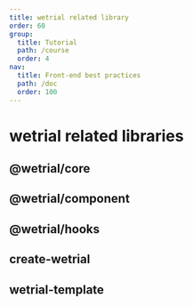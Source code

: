 ```yaml
---
title: wetrial related library
order: 60
group:
  title: Tutorial
  path: /course
  order: 4
nav:
  title: Front-end best practices
  path: /doc
  order: 100
---
```


# wetrial related libraries

## @wetrial/core

## @wetrial/component

## @wetrial/hooks

## create-wetrial

## wetrial-template
